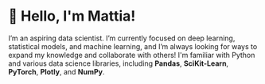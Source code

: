# 👋 Hello, I'm Mattia!

I’m an aspiring data scientist. I’m currently focused on deep learning, statistical models, and machine learning, and I’m always looking for ways to expand my knowledge and collaborate with others! I'm familiar with Python and various data science libraries, including **Pandas**, **SciKit-Learn**, **PyTorch**, **Plotly**, and **NumPy**.
